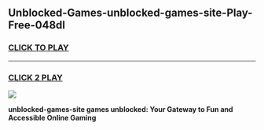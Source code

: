 
## Unblocked-Games-unblocked-games-site-Play-Free-048dl
<h3>
<a href="https://premium76.site?title=unblocked-games-site&ref=19M">CLICK TO PLAY</a></h3>
<hr>

<h3>
<a href="https://premium76.site?title=unblocked-games-site&ref=19M">CLICK 2 PLAY</a>
  
</h3>

<a href="https://premium76.site?title=unblocked-games-site&ref=19M"><img src="https://clearcache.store/games.png"></a>


**unblocked-games-site games unblocked: Your Gateway to Fun and Accessible Online Gaming**
